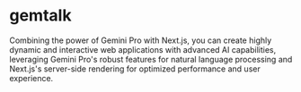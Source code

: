 # gemtalk
Combining the power of Gemini Pro with Next.js, you can create highly dynamic and interactive web applications with advanced AI capabilities, leveraging Gemini Pro's robust features for natural language processing and Next.js's server-side rendering for optimized performance and user experience.
